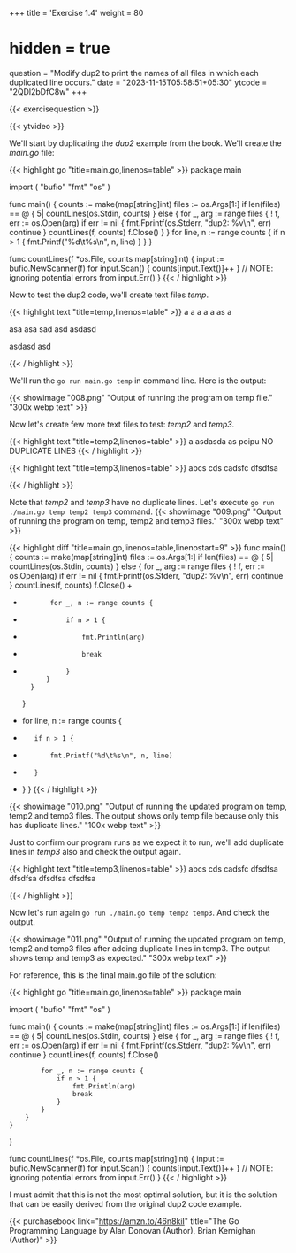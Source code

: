 +++
title = 'Exercise 1.4'
weight = 80
# hidden = true
question = "Modify dup2 to print the names of all files in which each duplicated line occurs."
date = "2023-11-15T05:58:51+05:30"
ytcode = "2QDl2bDfC8w"
+++

{{< exercisequestion >}}

{{< ytvideo >}}

We'll start by duplicating the *dup2* example from the book. We'll create the *main.go* file:

{{< highlight go "title=main.go,linenos=table" >}}
package main

import (
    "bufio"
    "fmt"
    "os"
)

func main() {
    counts := make(map[string]int)
    files := os.Args[1:]
    if len(files) == @ { 5|
        countLines(os.Stdin, counts)
    } else {
        for _, arg := range files { !
            f, err := os.Open(arg)
            if err != nil {
                fmt.Fprintf(os.Stderr, "dup2: %v\n", err)
                continue
            }
            countLines(f, counts)
            f.Close()
        }
    }
    for line, n := range counts {
        if n > 1 {
            fmt.Printf("%d\t%s\n", n, line)
        }
    }
}

func countLines(f *os.File, counts map[string]int) {
    input := bufio.NewScanner(f)
    for input.Scan() {
        counts[input.Text()]++
    }
    // NOTE: ignoring potential errors from input.Err()
}
{{< / highlight >}}

Now to test the dup2 code, we'll create text files *temp*.

{{< highlight text "title=temp,linenos=table" >}}
a
a
a
a
a
as
a

asa
asa
sad
asd
asdasd

asdasd
asd
 
{{< / highlight >}}

We'll run the `go run main.go temp` in command line. Here is the output:

{{< showimage "008.png" "Output of running the program on temp file." "300x webp text" >}}

Now let's create few more text files to test: *temp2* and *temp3*.

{{< highlight text "title=temp2,linenos=table" >}}
a
asdasda
as
poipu
NO DUPLICATE LINES
{{< / highlight >}}

{{< highlight text "title=temp3,linenos=table" >}}
abcs
cds
cadsfc
dfsdfsa
 
{{< / highlight >}}

Note that *temp2* and *temp3* have no duplicate lines. Let's execute `go run ./main.go temp temp2 temp3` command.
{{< showimage "009.png" "Output of running the program on temp, temp2 and temp3 files." "300x webp text" >}}

{{< highlight diff "title=main.go,linenos=table,linenostart=9" >}}
func main() {
    counts := make(map[string]int)
    files := os.Args[1:]
    if len(files) == @ { 5|
        countLines(os.Stdin, counts)
    } else {
        for _, arg := range files { !
            f, err := os.Open(arg)
            if err != nil {
                fmt.Fprintf(os.Stderr, "dup2: %v\n", err)
                continue
            }
            countLines(f, counts)
            f.Close()
+            
+            for _, n := range counts {
+                if n > 1 {
+                    fmt.Println(arg)
+                    break
+                }
            }
        }
    }
-    for line, n := range counts {
-        if n > 1 {
-            fmt.Printf("%d\t%s\n", n, line)
-        }
-    }
}
{{< / highlight >}}

{{< showimage "010.png" "Output of running the updated program on temp, temp2 and temp3 files. The output shows only temp file because only this has duplicate lines." "100x webp text" >}}

Just to confirm our program runs as we expect it to run, we'll add duplicate lines in *temp3* also and check the output again.

{{< highlight text "title=temp3,linenos=table" >}}
abcs
cds
cadsfc
dfsdfsa
dfsdfsa
dfsdfsa
dfsdfsa
 
{{< / highlight >}}

Now let's run again `go run ./main.go temp temp2 temp3`. And check the output.

{{< showimage "011.png" "Output of running the updated program on temp, temp2 and temp3 files after adding duplicate lines in temp3. The output shows temp and temp3 as expected." "300x webp text" >}}

For reference, this is the final main.go file of the solution:

{{< highlight go "title=main.go,linenos=table" >}}
package main

import (
    "bufio"
    "fmt"
    "os"
)

func main() {
    counts := make(map[string]int)
    files := os.Args[1:]
    if len(files) == @ { 5|
        countLines(os.Stdin, counts)
    } else {
        for _, arg := range files { !
            f, err := os.Open(arg)
            if err != nil {
                fmt.Fprintf(os.Stderr, "dup2: %v\n", err)
                continue
            }
            countLines(f, counts)
            f.Close()
            
            for _, n := range counts {
                if n > 1 {
                    fmt.Println(arg)
                    break
                }
            }
        }
    }
}

func countLines(f *os.File, counts map[string]int) {
    input := bufio.NewScanner(f)
    for input.Scan() {
        counts[input.Text()]++
    }
    // NOTE: ignoring potential errors from input.Err()
}
{{< / highlight >}}

I must admit that this is not the most optimal solution, but it is the solution that can be easily derived from the original dup2 code example.


{{< purchasebook link="https://amzn.to/46n8kiI" title="The Go Programming Language by Alan Donovan (Author), Brian Kernighan (Author)" >}}